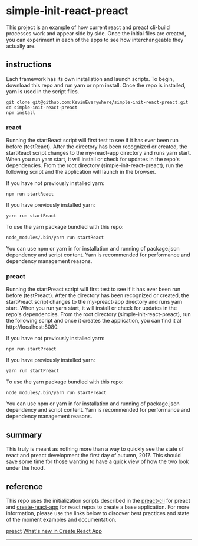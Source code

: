 # simple-init-react-preact

This project is an example of how current react and preact cli-build processes work and appear side by side. Once the initial files are created, you can experiment in each of the apps to see how interchangeable they actually are.

## instructions

Each framework has its own installation and launch scripts. To begin, download this repo and run yarn or npm install. Once the repo is installed, yarn is used in the script files.

```
git clone git@github.com:KevinEverywhere/simple-init-react-preact.git
cd simple-init-react-preact
npm install
```

### react

Running the startReact script will first test to see if it has ever been run before (testReact). After the directory has been recognized or created, the startReact script changes to the my-react-app directory and runs yarn start. When you run yarn start, it will install or check for updates in the repo's dependencies. From the root directory (simple-init-react-preact), run the following script and the application will launch in the browser.

If you have not previously installed yarn:
```
npm run startReact
```

If you have previously installed yarn:
```
yarn run startReact
```

To use the yarn package bundled with this repo:
```
node_modules/.bin/yarn run startReact
```
You can use npm or yarn in for installation and running of package.json dependency and script content. Yarn is recommended for performance and dependency management reasons.

### preact

Running the startPreact script will first test to see if it has ever been run before (testPreact). After the directory has been recognized or created, the startPreact script changes to the my-preact-app directory and runs yarn start. When you run yarn start, it will install or check for updates in the repo's dependencies. From the root directory (simple-init-react-preact), run the following script and once it creates the application, you can find it at http://localhost:8080.


If you have not previously installed yarn:
```
npm run startPreact
```

If you have previously installed yarn:
```
yarn run startPreact
```

To use the yarn package bundled with this repo:
```
node_modules/.bin/yarn run startPreact
```
You can use npm or yarn in for installation and running of package.json dependency and script content. Yarn is recommended for performance and dependency management reasons.


## summary

This truly is meant as nothing more than a way to quickly see the state of react and preact development the first day of autumn, 2017. This should save some time for those wanting to have a quick view of how the two look under the hood.

## reference

This repo uses the initialization scripts described in the [preact-cli][preact-cli] for preact and [create-react-app][create-react-app] for react repos to create a base application. For more information, please use the links below to discover best practices and state of the moment examples and documentation.

[preact][preact]
[What's new in Create React App][whatsnew]

-------------

[preact]: https://preactjs.com/
[preact-cli]: https://github.com/developit/preact-cli

[whatsnew]: https://facebook.github.io/react/blog/2017/05/18/whats-new-in-create-react-app.html
[create-react-app]: https://github.com/facebookincubator/create-react-app
